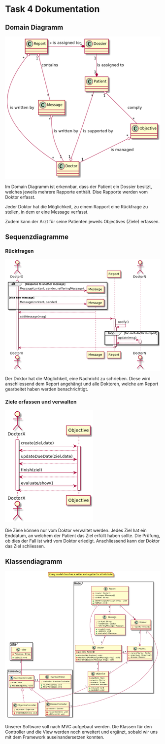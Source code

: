 # Task 4 Dokumentation
## Domain Diagramm
![Domain Model Dia](domainModel.png "Domain Model Dia")

Im Domain Diagramm ist erkennbar, dass der Patient ein Dossier besitzt, welches 
jeweils mehrere Rapporte enthält. Dise Rapporte werden vom Doktor erfasst.

Jeder Doktor hat die Möglichkeit, zu einem Rapport eine Rückfrage zu stellen,
in dem er eine Message verfasst.

Zudem kann der Arzt für seine Patienten jeweils Objectives (Ziele) erfassen.
 
## Sequenzdiagramme
### Rückfragen
![Rückfrage stellen](RueckfrageErstellen.png "Rückfrage stellen")

Der Doktor hat die Möglichkeit, eine Nachricht zu schrieben. Diese
wird anschliessend dem Report angehängt und alle Doktoren, welche am Report
gearbeitet haben werden benachrichtigt.

### Ziele erfassen und verwalten
![Ziele erfassen](Zielerfassen.png "Ziele erfassen")

Die Ziele können nur vom Doktor verwaltet werden. Jedes Ziel hat ein Enddatum,
an welchem der Patient das Ziel erfüllt haben sollte. Die Prüfung, ob dies der 
Fall ist wird vom Doktor erledigt. Anschliessend kann der Doktor das Ziel schliessen.
## Klassendiagramm
![Klassendiagramm](classdiagram.png "Klassendiagramm")

Unserer Software soll nach MVC aufgebaut werden.
Die Klassen für den Controller und die View werden noch erweitert und ergänzt, 
sobald wir uns mit dem Framework auseinandersetzen konnten.

